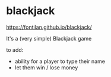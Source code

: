 # blackjack

https://fontilan.github.io/blackjack/

It's a (very simple) Blackjack game

to add:
- ability for a player to type their name
- let them win / lose money
